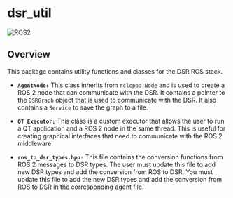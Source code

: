 # dsr_util

![ROS2](https://img.shields.io/badge/ros2-humble-blue?logo=ros&logoColor=white)

## Overview

This package contains utility functions and classes for the DSR ROS stack.

* **`AgentNode:`** This class inherits from `rclcpp::Node` and is used to create a ROS 2 node that can communicate with the DSR. It contains a pointer to the `DSRGraph` object that is used to communicate with the DSR. It also contains a `Service` to save the graph to a file.

* **`QT Executor:`** This class is a custom executor that allows the user to run a QT application and a ROS 2 node in the same thread. This is useful for creating graphical interfaces that need to communicate with the ROS 2 middleware.

* **`ros_to_dsr_types.hpp:`** This file contains the conversion functions from ROS 2 messages to DSR types. The user must update this file to add new DSR types and add the conversion from ROS to DSR. You must update this file to add the new DSR types and add the conversion from ROS to DSR in the corresponding agent file.